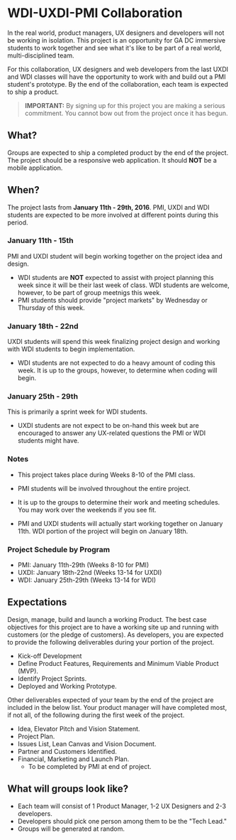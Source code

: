 # WDI-UXDI-PMI Collaboration

In the real world, product managers, UX designers and developers will not be working in isolation. This project is an opportunity for GA DC immersive students to work together and see what it's like to be part of a real world, multi-disciplined team.

For this collaboration, UX designers and web developers from the last UXDI and WDI classes will have the opportunity to work with and build out a PMI student's prototype. By the end of the collaboration, each team is expected to ship a product.

> **IMPORTANT:** By signing up for this project you are making a serious commitment. You cannot bow out from the project once it has begun.

## What?

Groups are expected to ship a completed product by the end of the project. The project should be a responsive web application. It should **NOT** be a mobile application.

## When?

The project lasts from **January 11th - 29th, 2016**. PMI, UXDI and WDI students are expected to be more involved at different points during this period.

### January 11th - 15th

PMI and UXDI student will begin working together on the project idea and design.
* WDI students are **NOT** expected to assist with project planning this week since it will be their last week of class. WDI students are welcome, however, to be part of group meetnigs this week.
* PMI students should provide "project markets" by Wednesday or Thursday of this week.

### January 18th - 22nd

UXDI students will spend this week finalizing project design and working with WDI students to begin implementation.
* WDI students are not expected to do a heavy amount of coding this week. It is up to the groups, however, to determine when coding will begin.

### January 25th - 29th

This is primarily a sprint week for WDI students.
* UXDI students are not expect to be on-hand this week but are encouraged to answer any UX-related questions the PMI or WDI students might have.

### Notes

* This project takes place during Weeks 8-10 of the PMI class.
* PMI students will be involved throughout the entire project.
* It is up to the groups to determine their work and meeting schedules. You may work over the weekends if you see fit.

* PMI and UXDI students will actually start working together on January 11th. WDI portion of the project will begin on January 18th.

### Project Schedule by Program

* PMI: January 11th-29th (Weeks 8-10 for PMI)  
* UXDI: January 18th-22nd (Weeks 13-14 for UXDI)  
* WDI: January 25th-29th (Weeks 13-14 for WDI)  

## Expectations

Design, manage, build and launch a working Product. The best case objectives for this project are to have a working site up and running with customers (or the pledge of customers). As developers, you are expected to provide the following deliverables during your portion of the project.

* Kick-off Development
* Define Product Features, Requirements and Minimum Viable Product (MVP).
* Identify Project Sprints.
* Deployed and Working Prototype.

Other deliverables expected of your team by the end of the project are included in the below list. Your product manager will have completed most, if not all, of the following during the first week of the project.

* Idea, Elevator Pitch and Vision Statement.
* Project Plan.
* Issues List, Lean Canvas and Vision Document.
* Partner and Customers Identified.
* Financial, Marketing and Launch Plan.
  * To be completed by PMI at end of project.

## What will groups look like?

* Each team will consist of 1 Product Manager, 1-2 UX Designers and 2-3 developers.
* Developers should pick one person among them to be the "Tech Lead."
* Groups will be generated at random.
